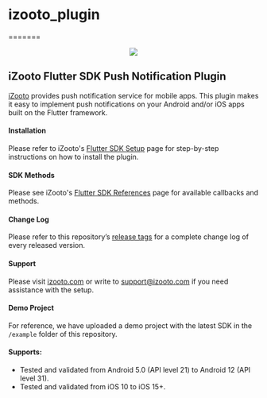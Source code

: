 # izooto_plugin
=======
<p align = "center">
	<img src="https://user-images.githubusercontent.com/60651012/129727793-bc8b8f01-b317-4f1c-bace-c6882b86bff7.png">
</p>

## iZooto Flutter SDK Push Notification Plugin

[iZooto](https://www.izooto.com) provides push notification service for mobile apps. This plugin makes it easy to implement push notifications on your Android and/or iOS apps built on the Flutter framework.

#### Installation

Please refer to iZooto's [Flutter SDK Setup](https://help.izooto.com/docs/flutter-sdk-setup) page for step-by-step instructions on how to install the plugin.

#### SDK Methods

Please see iZooto's [Flutter SDK References](https://help.izooto.com/docs/flutter-sdk) page for available callbacks and methods.

#### Change Log

Please refer to this repository’s [release tags](https://github.com/iZooto-App-Push/iZooto_flutter_plugin/releases) for a complete change log of every released version.

#### Support

Please visit [izooto.com](https://www.izooto.com) or write to [support@izooto.com](mailto:support@izooto.com) if you need assistance with the setup.

#### Demo Project

For reference, we have uploaded a demo project with the latest SDK in the <code>/example</code> folder of this repository.

#### Supports:

* Tested and validated from Android 5.0 (API level 21) to Android 12 (API level 31).
* Tested and validated from iOS 10 to iOS 15+.


